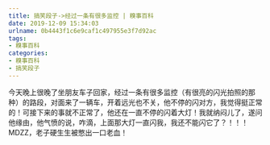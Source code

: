 ```yaml
---
title: 搞笑段子->经过一条有很多监控 | 糗事百科
date: 2019-12-09 15:34:03
urlname: 0b4443f1c6e9caf1c497955e3f7d92ac
tags: 
- 糗事百科
categories:
- 糗事百科
- 搞笑段子
---
```

今天晚上很晚了坐朋友车子回家，经过一条有很多监控（有很亮的闪光拍照的那种）的路段，对面来了一辆车，开着远光也不关，他不停的闪对方，我觉得挺正常的！可接下来的事就不正常了，他还在一直不停的闪着大灯！我就纳闷儿了，遂问他缘由，他气愤的说，咋滴，上面那大灯一直闪我，我还不能闪它了？！！！MDZZ，老子硬生生被憋出一口老血！


